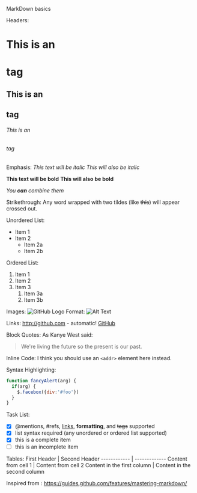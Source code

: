 MarkDown basics

Headers:
# This is an <h1> tag
## This is an <h2> tag
###### This is an <h6> tag

Emphasis:
*This text will be italic*
_This will also be italic_

**This text will be bold**
__This will also be bold__

_You **can** combine them_

Strikethrough:
Any word wrapped with two tildes (like ~~this~~) will appear crossed out.

Unordered List:
* Item 1
* Item 2
  * Item 2a
  * Item 2b

Ordered List:
1. Item 1
1. Item 2
1. Item 3
   1. Item 3a
   1. Item 3b

Images:
![GitHub Logo](/images/logo.png)
Format: ![Alt Text](url)

Links:
http://github.com - automatic!
[GitHub](http://github.com)

Block Quotes:
As Kanye West said:

> We're living the future so
> the present is our past.

Inline Code:
I think you should use an
`<addr>` element here instead.

Syntax Highlighting:
```javascript
function fancyAlert(arg) {
  if(arg) {
    $.facebox({div:'#foo'})
  }
}
```

Task List:
- [x] @mentions, #refs, [links](), **formatting**, and <del>tags</del> supported
- [x] list syntax required (any unordered or ordered list supported)
- [x] this is a complete item
- [ ] this is an incomplete item

Tables:
First Header | Second Header
------------ | -------------
Content from cell 1 | Content from cell 2
Content in the first column | Content in the second column

Inspired from : https://guides.github.com/features/mastering-markdown/
